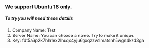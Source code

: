 ### We support Ubuntu 18 only.

##### To try you will need these details

1. Company Name: Test
2. Server Name: You can choose a name. Try to make it unique.
3. Key: fdt5a6p2k7hhrlex2lhuqx4yju6gxqzzwflmatsnh5wgn4kzd3ga
  
